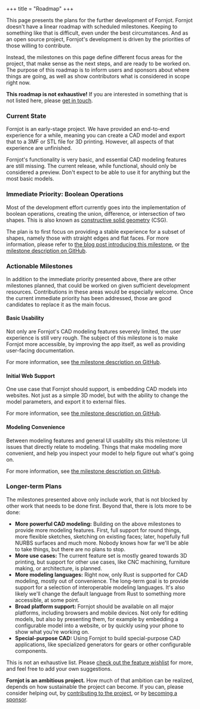 +++
title = "Roadmap"
+++

This page presents the plans for the further development of Fornjot. Fornjot doesn't have a linear roadmap with scheduled milestones. Keeping to something like that is difficult, even under the best circumstances. And as an open source project, Fornjot's development is driven by the priorities of those willing to contribute.

Instead, the milestones on this page define different focus areas for the project, that make sense as the next steps, and are ready to be worked on. The purpose of this roadmap is to inform users and sponsors about where things are going, as well as show contributors what is considered in scope right now.

**This roadmap is not exhaustive!** If you are interested in something that is not listed here, please [get in touch](/community).


### Current State

Fornjot is an early-stage project. We have provided an end-to-end experience for a while, meaning you can create a CAD model and export that to a 3MF or STL file for 3D printing. However, all aspects of that experience are unfinished.

Fornjot's functionality is very basic, and essential CAD modeling features are still missing. The current release, while functional, should only be considered a preview. Don't expect to be able to use it for anything but the most basic models.


### Immediate Priority: Boolean Operations

Most of the development effort currently goes into the implementation of boolean operations, creating the union, difference, or intersection of two shapes. This is also known as [constructive solid geometry](https://en.wikipedia.org/wiki/Constructive_solid_geometry) (CSG).

The plan is to first focus on providing a stable experience for a subset of shapes, namely those with straight edges and flat faces. For more information, please refer to [the blog post introducing this milestone](/blog/straight-edges-flat-faces-simple-sketches-full-csg/), or [the milestone description on GitHub](https://github.com/hannobraun/Fornjot/milestone/1).


### Actionable Milestones

In addition to the immediate priority presented above, there are other milestones planned, that could be worked on given sufficient development resources. Contributions in these areas would be especially welcome. Once the current immediate priority has been addressed, those are good candidates to replace it as the main focus.

#### Basic Usability

Not only are Fornjot's CAD modeling features severely limited, the user experience is still very rough. The subject of this milestone is to make Fornjot more accessible, by improving the app itself, as well as providing user-facing documentation.

For more information, see [the milestone description on GitHub](https://github.com/hannobraun/Fornjot/milestone/2).

#### Initial Web Support

One use case that Fornjot should support, is embedding CAD models into websites. Not just as a simple 3D model, but with the ability to change the model parameters, and export it to external files.

For more information, see [the milestone description on GitHub](https://github.com/hannobraun/Fornjot/milestone/3).

#### Modeling Convenience

Between modeling features and general UI usability sits this milestone: UI issues that directly relate to modeling. Things that make modeling more convenient, and help you inspect your model to help figure out what's going on.

For more information, see [the milestone description on GitHub](https://github.com/hannobraun/Fornjot/milestone/4).


### Longer-term Plans

The milestones presented above only include work, that is not blocked by other work that needs to be done first. Beyond that, there is lots more to be done:

- **More powerful CAD modeling:** Building on the above milestones to provide more modeling features. First, full support for round things, more flexible sketches, sketching on existing faces; later, hopefully full NURBS surfaces and much more. Nobody knows how far we'll be able to take things, but there are no plans to stop.
- **More use cases:** The current feature set is mostly geared towards 3D printing, but support for other use cases, like CNC machining, furniture making, or architecture, is planned.
- **More modeling languages:** Right now, only Rust is supported for CAD modeling, mostly out of convenience. The long-term goal is to provide support for a selection of interoperable modeling languages. It's also likely we'll change the default language from Rust to something more accessible, at some point.
- **Broad platform support:** Fornjot should be available on all major platforms, including browsers and mobile devices. Not only for editing models, but also by presenting them, for example by embedding a configurable model into a website, or by quickly using your phone to show what you're working on.
- **Special-purpose CAD:** Using Fornjot to build special-purpose CAD applications, like specialized generators for gears or other configurable components.

This is not an exhaustive list. Please [check out the feature wishlist](https://github.com/hannobraun/Fornjot/discussions/146) for more, and feel free to add your own suggestions.

<div class="call-to-action">
    <p>
        <strong>Fornjot is an ambitious project.</strong> How much of that ambition can be realized, depends on how sustainable the project can become. If you can, please consider helping out, by <a href="https://github.com/hannobraun/Fornjot">contributing to the project</a>, or by <a href="/sponsor">becoming a sponsor</a>.
    </p>
</div>

